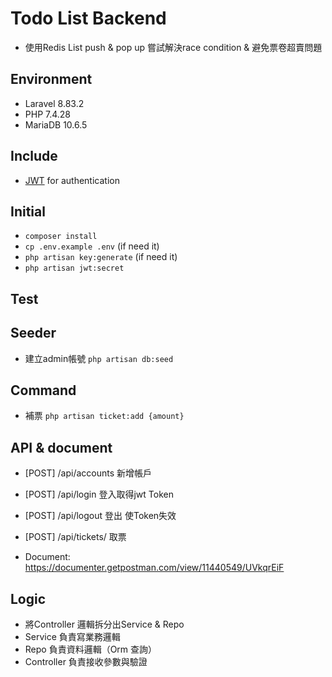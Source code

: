 # Todo List Backend
* 使用Redis List push & pop up 嘗試解決race condition & 避免票卷超賣問題
## Environment
* Laravel 8.83.2
* PHP 7.4.28
* MariaDB 10.6.5

## Include
* [JWT](https://github.com/tymondesigns/jwt-auth) for authentication

## Initial

* `composer install`
* `cp .env.example .env` (if need it)
* `php artisan key:generate` (if need it)
* `php artisan jwt:secret`

## Test


## Seeder

* 建立admin帳號 `php artisan db:seed`

## Command

* 補票 `php artisan ticket:add {amount}`

## API & document

* [POST]   /api/accounts        新增帳戶
* [POST]   /api/login           登入取得jwt Token
* [POST]   /api/logout          登出 使Token失效

* [POST]   /api/tickets/          取票

* Document: https://documenter.getpostman.com/view/11440549/UVkqrEiF

## Logic

* 將Controller 邏輯拆分出Service & Repo
* Service      負責寫業務邏輯
* Repo         負責資料邏輯（Orm 查詢）
* Controller   負責接收參數與驗證




